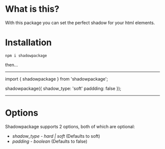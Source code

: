 # What is this?

With this package you can set the perfect shadow for your html elements.

# Installation

`npm i shadowpackage`

then...

***

import { shadowpackage } from 'shadowpackage';

shadowpackage({
    shadow_type: 'soft'
    paddding: false
});

***

# Options 

Shadowpackage supports 2 options, both of which are optional:

* *shadow_type* - _hard | soft_ (Defaults to soft)
* *padding* - _boolean_ (Defaults to false)
